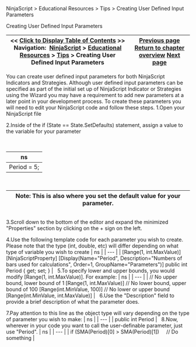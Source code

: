 ﻿
NinjaScript > Educational Resources > Tips > Creating User Defined Input Parameters

Creating User Defined Input Parameters

| << [Click to Display Table of Contents](creating_user_defined_input_pa.md) >> **Navigation:**     [NinjaScript](ninjascript.md) > [Educational Resources](educational_resources.md) > [Tips](tips.md) > Creating User Defined Input Parameters | [Previous page](checking_for_null_references.md) [Return to chapter overview](tips.md) [Next page](debugging_your_ninjascript_cod.md) |
| --- | --- |
You can create user defined input parameters for both NinjaScript Indicators and Strategies. Although user defined input parameters can be specified as part of the initial set up of NinjaScript Indicator or Strategies using the Wizard you may have a requirement to add new parameters at a later point in your development process. To create these parameters you will need to edit your NinjaScript code and follow these steps.
1.Open your NinjaScript file

2.Inside of the if (State == State.SetDefaults) statement, assign a value to the variable for your parameter

 

| ns |
| --- |
| Period = 5; |
 

| Note: This is also where you set the default value for your parameter. |
| --- |
## 
3.Scroll down to the bottom of the editor and expand the minimized "Properties" section by clicking on the + sign on the left.

4.Use the following template code for each parameter you wish to create. Please note that the type (int, double, etc) will differ depending on what type of variable you wish to create
| ns |
| --- |
| [Range(1, int.MaxValue)] [NinjaScriptProperty] [Display(Name="Period", Description="Numbers of bars used for calculations", Order=1, GroupName="Parameters")] public int Period { get; set; } |
 
5.To specify lower and upper bounds, you would modify [Range(1, int.MaxValue)]. For example:
| ns |
| --- |
| // No upper bound, lower bound of 1 [Range(1, int.MaxValue)] // No lower bound, upper bound of 100 [Range(int.MinValue, 100)] // No lower or upper bound [Range(int.MinValue, int.MaxValue)] |
 
6.Use the "Description" field to provide a brief description of what the parameter does.

7.Pay attention to this line as the object type will vary depending on the type of parameter you wish to make:
| ns |
| --- |
| public int Period |
 
8.Now, wherever in your code you want to call the user-definable parameter, just use "Period".
| ns |
| --- |
| if (SMA(Period)[0] > SMA(Period)[1])      // Do something |
